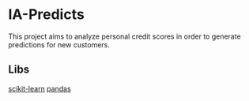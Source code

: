 # IA-Predicts
This project aims to analyze personal credit scores in order to generate predictions for new customers.

## Libs
[scikit-learn](https://scikit-learn.org/stable/)
[pandas](https://pandas.pydata.org/)